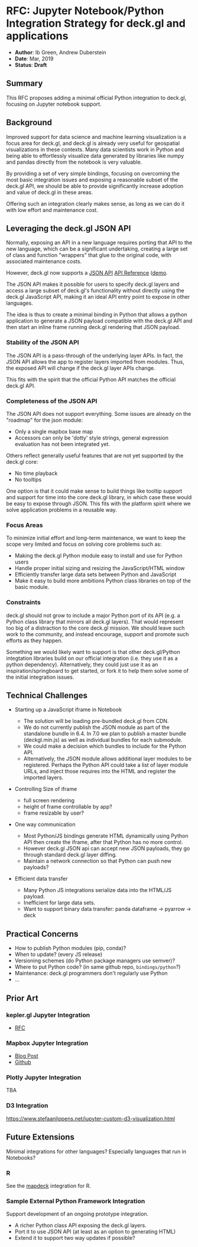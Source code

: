 # RFC: Jupyter Notebook/Python Integration Strategy for deck.gl and applications

* **Author**: Ib Green, Andrew Duberstein
* **Date**: Mar, 2019
* **Status**: **Draft**

## Summary

This RFC proposes adding a minimal official Python integration to deck.gl, focusing on Jupyter notebook support.


## Background

Improved support for data science and machine learning visualization is a focus area for deck.gl, and deck.gl is already very useful for geospatial visualizations in these contexts. Many data scientists work in Python and being able to effortlessly visualize data generated by libraries like numpy and pandas directly from the notebook is very valuable.

By providing a set of very simple bindings, focusing on overcoming the most basic integration issues and exposing a reasonable subset of the deck.gl API, we should be able to provide significantly increase adoption and value of deck.gl in these areas.

Offering such an integration clearly makes sense, as long as we can do it with low effort and maintenance cost.


## Leveraging the deck.gl JSON API

Normally, exposing an API in a new language requires porting that API to the new language, which can be a significant undertaking, creating a large set of class and function "wrappers" that glue to the original code, with associated maintenance costs.

However, deck.gl now supports a [JSON API](http://deck.gl/#/documentation/developer-guide/json/using-the-json-api) [API Reference](http://deck.gl/#/documentation/json-api-reference-experimental/json-layer-experimental) ([demo](http://deck.gl/json/).

The JSON API makes it possible for users to specify deck.gl layers and access a large subset of deck.gl's functionality without directly using the deck.gl JavaScript API, making it an ideal API entry point to expose in other languages.

The idea is thus to create a minimal binding in Python that allows a python application to generate a JSON payload compatible with the deck.gl API and then start an inline frame running deck.gl rendering that JSON payload.


### Stability of the JSON API

The JSON API is a pass-through of the underlying layer APIs. In fact, the JSON API allows the app to register layers imported from modules. Thus, the exposed API will change if the deck.gl layer APIs change.

This fits with the spirit that the official Python API matches the official deck.gl API.


### Completeness of the JSON API

The JSON API does not support everything. Some issues are already on the "roadmap" for the json module:
* Only a single mapbox base map
* Accessors can only be 'dotty' style strings, general expression evaluation has not been integrated yet.

Others reflect generally useful features that are not yet supported by the deck.gl core:
* No time playback
* No tooltips

One option is that it could make sense to build things like tooltip support and support for time into the core deck.gl library, in which case these would be easy to expose through JSON. This fits with the platform spirit where we solve application problems in a reusable way.



### Focus Areas

To minimize initial effort and long-term maintenance, we want to keep the scope very limited and focus on solving core problems such as:

* Making the deck.gl Python module easy to install and use for Python users
* Handle proper initial sizing and resizing the JavaScript/HTML window
* Efficiently transfer large data sets between Python and JavaScript
* Make it easy to build more ambitions Python class libraries on top of the basic module.


### Constraints

deck.gl should not grow to include a major Python port of its API (e.g. a Python class library that mirrors all deck.gl layers). That would represent too big of a distraction to the core deck.gl mission. We should leave such work to the community, and instead encourage, support and promote such efforts as they happen.

Something we would likely want to support is that other deck.gl/Python integtation libraries build on our official integration (i.e. they use it as a python dependency). Alternatively, they could just use it as an inspiration/springboard to get started, or fork it to help them solve some of the initial integration issues.


## Technical Challenges

* Starting up a JavaScript iframe in Notebook
  * The solution will be loading pre-bundled deck.gl from CDN.
  * We do not currently publish the JSON module as part of the standalone bundle in 6.4. In 7.0 we plan to publish a master bundle (deckgl.min.js) as well as individual bundles for each submodule.
  * We could make a decision which bundles to include for the Python API.
  * Alternatively, the JSON module allows additional layer modules to be registered. Perhaps the Python API could take a list of layer module URLs, and inject those requires into the HTML and register the imported layers.

* Controlling Size of iframe
  * full screen rendering
  * height of frame controllable by app?
  * frame resizable by user?

* One way communication
  * Most Python/JS bindings generate HTML dynamically using Python API then create the iframe, after that Python has no more control.
  * However deck.gl JSON api can accept new JSON payloads, they go through standard deck.gl layer diffing.
  * Maintain a network connection so that Python can push new payloads?

* Efficient data transfer
  * Many Python JS integrations serialize data into the HTML/JS payload.
  * Inefficient for large data sets.
  * Want to support binary data transfer: panda dataframe -> pyarrow -> deck


## Practical Concerns


* How to publish Python modules (pip, conda)?
* When to update? (every JS release)
* Versioning schemes (do Python package managers use semver)?
* Where to put Python code? (in same github repo, `bindings/python`?)
* Maintenance: deck.gl programmers don't regularly use Python
* ...


## Prior Art

### kepler.gl Jupyter Integration

* [RFC](https://github.com/uber/kepler.gl/issues/331)


### Mapbox Jupyter Integration

* [Blog Post](https://github.com/mapbox/mapboxgl-jupyter)
* [Github](https://github.com/mapbox/mapboxgl-jupyter/blob/master/docs/viz.md)


### Plotly Jupyter Integration

TBA


### D3 Integration

https://www.stefaanlippens.net/jupyter-custom-d3-visualization.html



## Future Extensions

Minimal integrations for other languages? Especially languages that run in Notebooks?

### R

See the [mapdeck](https://symbolixau.github.io/mapdeck/articles/mapdeck.html) integration for R.


### Sample External Python Framework Integration

Support development of an ongoing prototype integration.

* A richer Python class API exposing the deck.gl layers.
* Port it to use JSON API (at least as an option to generating HTML)
* Extend it to support two way updates if possible?
